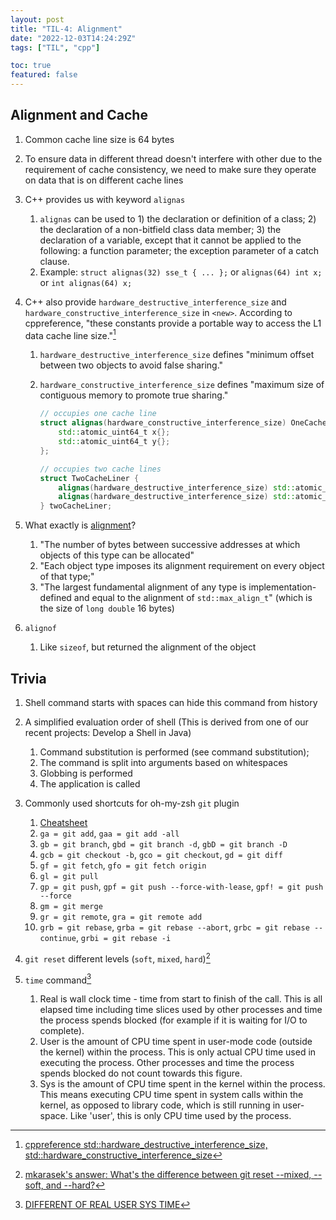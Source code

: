 ```yaml
---
layout: post
title: "TIL-4: Alignment"
date: "2022-12-03T14:24:29Z"
tags: ["TIL", "cpp"]

toc: true
featured: false
---
```



## Alignment and Cache

1. Common cache line size is 64 bytes

2. To ensure data in different thread doesn't interfere with other due to the requirement of cache consistency, we need to make sure they operate on data that is on different cache lines

3. C++ provides us with keyword `alignas`
   1. `alignas` can be used to 1) the declaration or definition of a class; 2) the declaration of a non-bitfield class data member; 3) the declaration of a variable, except that it cannot be applied to the following: a function parameter; the exception parameter of a catch clause.
   2. Example: `struct alignas(32) sse_t { ... };` or `alignas(64) int x;` or `int alignas(64) x;`

4. C++ also provide `hardware_destructive_interference_size` and `hardware_constructive_interference_size` in `<new>`. According to cppreference, "these constants provide a portable way to access the L1 data cache line size."[^1]
   1. `hardware_destructive_interference_size` defines "minimum offset between two objects to avoid false sharing."
   2. `hardware_constructive_interference_size` defines "maximum size of contiguous memory to promote true sharing."

        ```c++
        // occupies one cache line
        struct alignas(hardware_constructive_interference_size) OneCacheLiner {
            std::atomic_uint64_t x{};
            std::atomic_uint64_t y{};
        };

        // occupies two cache lines
        struct TwoCacheLiner {
            alignas(hardware_destructive_interference_size) std::atomic_uint64_t x{};
            alignas(hardware_destructive_interference_size) std::atomic_uint64_t y{};
        } twoCacheLiner;
        ```
5. What exactly is [alignment](https://en.cppreference.com/w/cpp/language/object#Alignment)?
   1. "The number of bytes between successive addresses at which objects of this type can be allocated"
   2. "Each object type imposes its alignment requirement on every object of that type;"
   3. "The largest fundamental alignment of any type is implementation-defined and equal to the alignment of `std::max_align_t`" (which is the size of `long double` 16 bytes)

6. `alignof`
   1. Like `sizeof`, but returned the alignment of the object


[^1]: [cppreference std::hardware_destructive_interference_size, std::hardware_constructive_interference_size](https://en.cppreference.com/w/cpp/thread/hardware_destructive_interference_size)


## Trivia

1. Shell command starts with spaces can hide this command from history

2. A simplified evaluation order of shell (This is derived from one of our recent projects: Develop a Shell in Java)
   1. Command substitution is performed (see command substitution);
   2. The command is split into arguments based on whitespaces
   3. Globbing is performed
   4. The application is called

3. Commonly used shortcuts for oh-my-zsh `git` plugin
   1. [Cheatsheet](https://kapeli.com/cheat_sheets/Oh-My-Zsh_Git.docset/Contents/Resources/Documents/index)
   2. `ga = git add`, `gaa = git add -all`
   3. `gb = git branch`, `gbd = git branch -d`, `gbD = git branch -D`
   4. `gcb = git checkout -b`, `gco = git checkout`, `gd = git diff`
   5. `gf = git fetch`, `gfo = git fetch origin`
   6. `gl = git pull`
   7. `gp = git push`, `gpf = git push --force-with-lease`, `gpf! = git push --force`
   8. `gm = git merge`
   9. `gr = git remote`, `gra = git remote add`
   10. `grb = git rebase`, `grba = git rebase --abort`, `grbc = git rebase --continue`, `grbi = git rebase -i`

4. `git reset` different levels (`soft`, `mixed`, `hard`)[^2]

5. `time` command[^3]
   1. Real is wall clock time - time from start to finish of the call. This is all elapsed time including time slices used by other processes and time the process spends blocked (for example if it is waiting for I/O to complete).
   2. User is the amount of CPU time spent in user-mode code (outside the kernel) within the process. This is only actual CPU time used in executing the process. Other processes and time the process spends blocked do not count towards this figure.
   3. Sys is the amount of CPU time spent in the kernel within the process. This means executing CPU time spent in system calls within the kernel, as opposed to library code, which is still running in user-space. Like 'user', this is only CPU time used by the process.

[^2]: [mkarasek's answer: What's the difference between git reset \-\-mixed, \-\-soft, and \-\-hard?](https://stackoverflow.com/a/3528483)
[^3]: [DIFFERENT OF REAL USER SYS TIME](http://zch051383471952.blogspot.com/2010/01/different-of-real-user-sys-time.html)